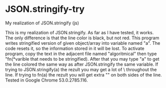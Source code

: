 # JSON.stringify-try
My realization of JSON.stringify (js)

This is my realization of JSON.stringify. As far as I have tested, it works. The only difference is that the line color is black, but not red. This program writes stringified version of given object/array into variable named "a". The code resets it, so the information stored in it will be lost. To activate program, copy the text in the adjacent file named "algoritmical" then type "fn(*varible that needs to be stringified). After that you may type "a" to get the line colored the same way as after JSON.stringify the same variable.
If trying to JSON.stringify(a) the rezult you may get a lot of \ throughout the line. 
If trying to fn(a) the rezult you will get extra "" on both sides of the line.
Tested in Google Chrome 53.0.2785.116.
